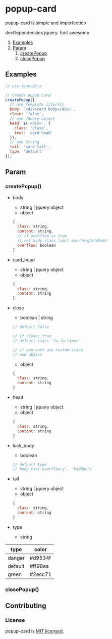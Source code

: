 # popup-card

popup-card is simple and imperfection

devDependencies jquery. font awesome

  1. [Examples](https://github.com/k-atom/popup-card#Examples)
  1. [Param](https://github.com/k-atom/popup-card#Param)
     1. [createPopup](https://github.com/k-atom/popup-card#createpopup)
     1. [closePopup](https://github.com/k-atom/popup-card#closepopup)

## Examples
```javascript
// use jquery3.x

// create popup card
createPopup({
  // use Template literals
  body: `<div>card body</div>`,
  close: 'false',
  // use JQuery object
  head: $('<div>', {
    class: 'class',
    text: 'card head'
  }),
  // use String
  tail: 'card tail',
  type: 'default'
});
```

## Param

### createPopup()

* body
  * string | jquery object
  * object 
  ```javascript
  {
    class: string,
    content: string,
    // if overflow == true
    // set body class limit max-height(69vh)
    overflow: boolean
  }
  ```

* card_head
  * string | jquery object
  * object 
  ```javascript
  {
    class: string,
    content: string
  }
  ```

* close
  * boolean | string
  ```javascript
  // default false
  
  // if close: true
  // default class 'fa fa-times'
  
  // if you want use custom class
  // use object
  ```
  * object 
  ```javascript
  {
    class: string,
    content: string
  }
  ```

* head
  * string | jquery object
  * object 
  ```javascript
  {
    class: string,
    content: string
  }
  ```

* lock_body
  * boolean
  ```javascript
  // default true
  // body css('overflow-y', 'hidden')
  ```

* tail
  * string | jquery object
  * object 
  ```javascript
  {
    class: string,
    content: string
  }
  ```

* type
  * string

type |  color
----- | -----
danger | #d9534f
default | #ff98aa
green | #2ecc71

### closePopup()

## Contributing

### License

popup-card is [MIT licensed](https://github.com/k-atom/popup-card/blob/master/LICENSE).
